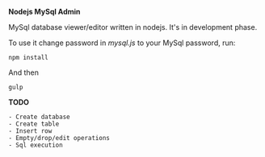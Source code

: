 **Nodejs MySql Admin**

MySql database viewer/editor written in nodejs. It's in development phase.

[Picture1]: http://i.hizliresim.com/pXVOG0.png


To use it change password in *mysql.js* to your MySql password, run:

	npm install

And then

	gulp

**TODO**
	
	- Create database
	- Create table
	- Insert row
	- Empty/drop/edit operations
	- Sql execution
